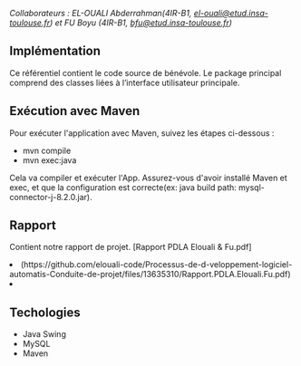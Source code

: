 *Collaborateurs :  EL-OUALI Abderrahman(4IR-B1, el-ouali@etud.insa-toulouse.fr) et FU Boyu (4IR-B1, bfu@etud.insa-toulouse.fr)*

## Implémentation
<p>
  Ce référentiel contient le code source de bénévole. Le package principal comprend des classes liées à l’interface utilisateur principale.
</p>

## Exécution avec Maven
<p>
  Pour exécuter l'application avec Maven, suivez les étapes ci-dessous :
    <ul>
        <li>mvn compile</li>
        <li>mvn exec:java</li>
    </ul> 
  Cela va compiler et exécuter l'App. Assurez-vous d'avoir installé Maven et exec, et que la configuration est correcte(ex: java build path: mysql-connector-j-8.2.0.jar).
</p>

## Rapport
<p>
  Contient notre rapport de projet.
  [Rapport PDLA Elouali & Fu.pdf]
  <li>
    (https://github.com/elouali-code/Processus-de-d-veloppement-logiciel-automatis-Conduite-de-projet/files/13635310/Rapport.PDLA.Elouali.Fu.pdf)
  <li>
</p>

## Techologies 
<p>
    <ul>
        <li>Java Swing</li>
        <li>MySQL</li>
        <li>Maven</li>        
    </ul>
</p>
